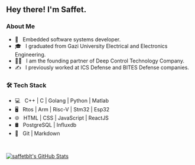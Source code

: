 <h2> Hey there! I'm Saffet.</h2>

<h3> About Me </h3>

- 🤔 &nbsp; Embedded software systems developer.
- 🎓 &nbsp; I graduated from Gazi University Electrical and Electronics Engineering.
- 👨‍💻  &nbsp; I am the founding partner of Deep Control Technology Company.
- ✍️ &nbsp; I previously worked at ICS Defense and BITES Defense companies.

<h3>🛠 Tech Stack</h3>

- 💻 &nbsp; C++ | C | Golang | Python | Matlab
- 🖥 &nbsp; Rtos | Arm | Risc-V | Stm32 | Esp32
- 🌐 &nbsp; HTML | CSS | JavaScript | ReactJS
- 🛢 &nbsp; PostgreSQL | Influxdb
- 🔧 &nbsp; Git | Markdown

<br/>

[![saffetblt's GitHub Stats](https://github-readme-stats.vercel.app/api?username=saffetblt&show_icons=true)](https://github.com/AVS1508)
